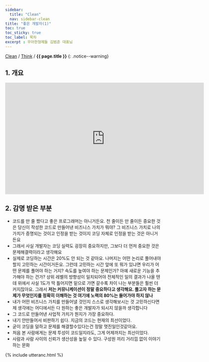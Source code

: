 ```yaml
---
sidebar:
  title: "Clean"
  nav: sidebar-clean
title: "좋은 개발자(1)"
toc: true
toc_sticky: true
toc_label: 목차
excerpt : 우아한형제들 김범준 대표님
---
```

[Clean](/clean/) / [Think](/clean/think/) / **{{ page.title }}**
{: .notice--warning}

## 1. 개요

<iframe width="640" height="360" src="https://www.youtube-nocookie.com/embed/3H4umWD5bwI" frameborder="0" allowfullscreen></iframe>

## 2. 감명 받은 부분
- 코드를 만 줄 짰다고 좋은 프로그래머는 아니거든요. 천 줄이든 만 줄이든 중요한 것은 당신이 작성한 코드로 만들어낸 비즈니스 가치가 뭐야? 그 비즈니스 가치로 나의 가치가 증명되는 것이고 인정을 받는 것이지 코딩 자체로 인정을 받는 것은 아니거든요
- 그래서 사실 개발자는 코딩 실력도 굉장히 중요하지만, 그보다 더 먼저 중요한 것은 문제해결력이라고 생각해요
- 실제로 코딩하는 시간은 20%도 안 되는 것 같아요. 나머지는 어떤 논리로 풀어내야 할지 고민하는 시간이거든요. 그런데 고민하는 시간 앞에 또 뭐가 있냐면 우리가 어떤 문제를 풀어야 하는 거지? 속도를 높여야 하는 문제인가? 아예 새로운 기능을 추가해야 하는 건가? 상위 레벨의 방향성이 일치되어야 전체적인 일의 결과가 나올 텐데 위에서 사실 1도가 딱 틀어지면 밑으로 가면 갈수록 차이 나는 부분들은 훨씬 더 커지잖아요. 그래서 **저는 커뮤니케이션이 정말 중요하다고 생각해요. 풀고자 하는 문제가 무엇인지를 정확히 이해하는 것 여기에 노력의 80%는 들어가야 하지 않나**
- 내가 어떤 비즈니스 가치를 만들어낼 것인지 스스로 생각해보시는 것 고민하신다면 제 생각에는 어디에서든 다 원하는 좋은 개발자가 되시지 않을까 생각합니다
- 그 코드로 만들어낸 사업적 가치가 뭔지가 가장 중요하다.
- 내기 안만들어서 비판하기 쉽다. 지금의 코드는 현재의 최선이었다.
- 굳이 코딩을 덜하고 문제를 해결할수있다는건 정말 멋진일인것같아요.
- 처음 본 사람에게는 문제 투성이 코드일지라도, 그게 어제까지는 최선이었다.
- 사람과 사람 사이의 신뢰가 생산성을 높일 수 있다. 구성원 끼리 거리낌 없이 이야기하는 문화

{% include utteranc.html %}
